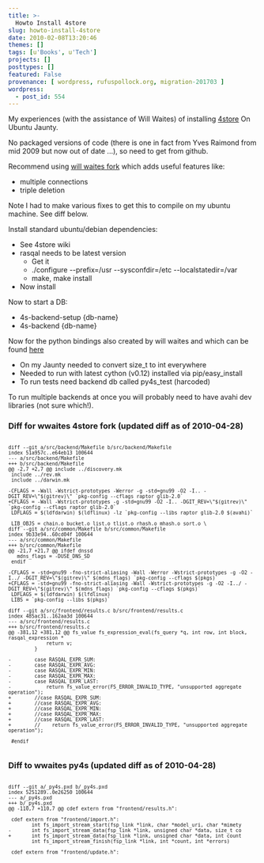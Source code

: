 ```yaml
---
title: >-
  Howto Install 4store
slug: howto-install-4store
date: 2010-02-08T13:20:46
themes: []
tags: [u'Books', u'Tech']
projects: []
posttypes: []
featured: False
provenance: [ wordpress, rufuspollock.org, migration-201703 ]
wordpress:
  - post_id: 554
---
```


My experiences (with the assistance of Will Waites) of installing [4store][] On Ubuntu Jaunty.

[4store]: http://4store.org/

No packaged versions of code (there is one in fact from Yves Raimond from mid 2009 but now out of date ...), so need to get from github.

Recommend using [will waites fork](http://github.com/wwaites/4store) which adds useful features like:

  * multiple connections
  * triple deletion

Note I had to make various fixes to get this to compile on my ubuntu machine. See diff below.

Install standard ubuntu/debian dependencies:

  * See 4store wiki
  * rasqal needs to be latest version
    * Get it
    * ./configure --prefix=/usr --sysconfdir=/etc --localstatedir=/var
    * make, make install
  * Now install

Now to start a DB:

  * 4s-backend-setup {db-name}
  * 4s-backend {db-name}

Now for the python bindings also created by will waites and which can be found [here](http://github.com/wwaites/py4s)

  * On my Jaunty needed to convert size_t to int everywhere
  * Needed to run with latest cython (v0.12) installed via pip/easy_install
  * To run tests need backend db called py4s_test (harcoded)

To run multiple backends at once you will probably need to have avahi dev libraries (not sure which!).

### Diff for wwaites 4store fork (updated diff as of 2010-04-28)

<pre><code style="font-size: 0.7em;">
diff --git a/src/backend/Makefile b/src/backend/Makefile
index 51a957c..e64eb13 100644
--- a/src/backend/Makefile
+++ b/src/backend/Makefile
@@ -2,7 +2,7 @@ include ../discovery.mk
 include ../rev.mk
 include ../darwin.mk
 
-CFLAGS = -Wall -Wstrict-prototypes -Werror -g -std=gnu99 -O2 -I.. -DGIT_REV=\"$(gitrev)\" `pkg-config --cflags raptor glib-2.0`
+CFLAGS = -Wall -Wstrict-prototypes -g -std=gnu99 -O2 -I.. -DGIT_REV=\"$(gitrev)\" `pkg-config --cflags raptor glib-2.0`
 LDFLAGS = $(ldfdarwin) $(ldflinux) -lz `pkg-config --libs raptor glib-2.0 $(avahi)`
 
 LIB_OBJS = chain.o bucket.o list.o tlist.o rhash.o mhash.o sort.o \
diff --git a/src/common/Makefile b/src/common/Makefile
index 9b33e94..60cd04f 100644
--- a/src/common/Makefile
+++ b/src/common/Makefile
@@ -21,7 +21,7 @@ ifdef dnssd
   mdns_flags = -DUSE_DNS_SD
 endif
 
-CFLAGS = -std=gnu99 -fno-strict-aliasing -Wall -Werror -Wstrict-prototypes -g -O2 -I../ -DGIT_REV=\"$(gitrev)\" $(mdns_flags) `pkg-config --cflags $(pkgs)`
+CFLAGS = -std=gnu99 -fno-strict-aliasing -Wall -Wstrict-prototypes -g -O2 -I../ -DGIT_REV=\"$(gitrev)\" $(mdns_flags) `pkg-config --cflags $(pkgs)`
 LDFLAGS = $(ldfdarwin) $(lfdlinux)
 LIBS = `pkg-config --libs $(pkgs)`
 
diff --git a/src/frontend/results.c b/src/frontend/results.c
index 485ac31..162aa3d 100644
--- a/src/frontend/results.c
+++ b/src/frontend/results.c
@@ -381,12 +381,12 @@ fs_value fs_expression_eval(fs_query *q, int row, int block, rasqal_expression *
             return v;
         }
 
-        case RASQAL_EXPR_SUM:
-        case RASQAL_EXPR_AVG:
-        case RASQAL_EXPR_MIN:
-        case RASQAL_EXPR_MAX:
-        case RASQAL_EXPR_LAST:
-            return fs_value_error(FS_ERROR_INVALID_TYPE, "unsupported aggregate operation");
+        //case RASQAL_EXPR_SUM:
+        //case RASQAL_EXPR_AVG:
+        //case RASQAL_EXPR_MIN:
+        //case RASQAL_EXPR_MAX:
+        //case RASQAL_EXPR_LAST:
+        //    return fs_value_error(FS_ERROR_INVALID_TYPE, "unsupported aggregate operation");
 
 #endif
 </code></pre>

### Diff to wwaites py4s (updated diff as of 2010-04-28)

<pre><code style="font-size: 0.7em;">
diff --git a/_py4s.pxd b/_py4s.pxd
index 5251289..0e26250 100644
--- a/_py4s.pxd
+++ b/_py4s.pxd
@@ -110,7 +110,7 @@ cdef extern from "frontend/results.h":
 
 cdef extern from "frontend/import.h":
        int fs_import_stream_start(fsp_link *link, char *model_uri, char *mimety
-       int fs_import_stream_data(fsp_link *link, unsigned char *data, size_t co
+       int fs_import_stream_data(fsp_link *link, unsigned char *data, int count
        int fs_import_stream_finish(fsp_link *link, int *count, int *errors)
 
 cdef extern from "frontend/update.h":
</code></pre>


